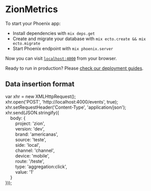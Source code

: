 # ZionMetrics

To start your Phoenix app:

  * Install dependencies with `mix deps.get`
  * Create and migrate your database with `mix ecto.create && mix ecto.migrate`
  * Start Phoenix endpoint with `mix phoenix.server`

Now you can visit [`localhost:4000`](http://localhost:4000) from your browser.

Ready to run in production? Please [check our deployment guides](http://www.phoenixframework.org/docs/deployment).

## Data insertion format
var xhr = new XMLHttpRequest();<br>
xhr.open('POST', 'http://localhost:4000/events', true);<br>
xhr.setRequestHeader('Content-Type', 'application/json');<br>
xhr.send(JSON.stringify({<br>
&nbsp;&nbsp;&nbsp;&nbsp;body: {<br>
&nbsp;&nbsp;&nbsp;&nbsp;&nbsp;&nbsp;&nbsp;&nbsp;project: 'zion',<br>
&nbsp;&nbsp;&nbsp;&nbsp;&nbsp;&nbsp;&nbsp;&nbsp;version: 'dev',<br>
&nbsp;&nbsp;&nbsp;&nbsp;&nbsp;&nbsp;&nbsp;&nbsp;brand: 'americanas',<br>
&nbsp;&nbsp;&nbsp;&nbsp;&nbsp;&nbsp;&nbsp;&nbsp;source: 'teste',<br>
&nbsp;&nbsp;&nbsp;&nbsp;&nbsp;&nbsp;&nbsp;&nbsp;side: 'local',<br>
&nbsp;&nbsp;&nbsp;&nbsp;&nbsp;&nbsp;&nbsp;&nbsp;channel: 'channel',<br>
&nbsp;&nbsp;&nbsp;&nbsp;&nbsp;&nbsp;&nbsp;&nbsp;device: 'mobile',<br>
&nbsp;&nbsp;&nbsp;&nbsp;&nbsp;&nbsp;&nbsp;&nbsp;route: '/teste',<br>
&nbsp;&nbsp;&nbsp;&nbsp;&nbsp;&nbsp;&nbsp;&nbsp;type: 'aggregation:click',<br>
&nbsp;&nbsp;&nbsp;&nbsp;&nbsp;&nbsp;&nbsp;&nbsp;value: '1'<br>
&nbsp;&nbsp;&nbsp;&nbsp;}<br>
}));